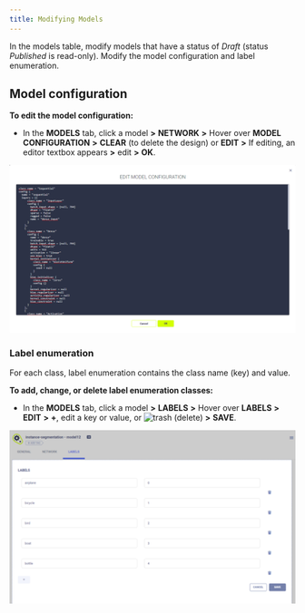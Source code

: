 ```yaml
---
title: Modifying Models
---
```


In the models table, modify models that have a status of *Draft* (status *Published* is read-only). Modify the model
configuration and label enumeration.

## Model configuration

**To edit the model configuration:**

* In the **MODELS** tab, click a model **>** **NETWORK** **>** Hover over **MODEL CONFIGURATION** **>** **CLEAR**
  (to delete the design) or **EDIT** **>** If editing, an editor textbox appears **>** edit **>** **OK**.

![image](../img/webapp_models_05a.png)

### Label enumeration

For each class, label enumeration contains the class name (key) and value.

**To add, change, or delete label enumeration classes:**
* In the **MODELS** tab, click a model **>** **LABELS** **>** Hover over **LABELS** **>** **EDIT** **>** **+**, edit a
  key or value, or <img src="/docs/latest/icons/ico-trash.svg" alt="trash" className="icon size-sm space-sm" /> (delete) **>** **SAVE**.

![image](../img/webapp_models_04a.png)
